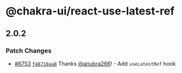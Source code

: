 # @chakra-ui/react-use-latest-ref

## 2.0.2

### Patch Changes

- [#6753](https://github.com/chakra-ui/chakra-ui/pull/6753)
  [`f48718aa8`](https://github.com/chakra-ui/chakra-ui/commit/f48718aa81fa406dbcc8aaea5a94007d85d54349)
  Thanks [@anubra266](https://github.com/anubra266)! - Add `useLatestRef` hook
